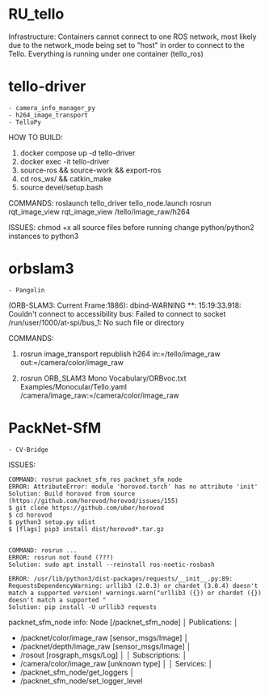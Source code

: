 # RU_tello

Infrastructure:
Containers cannot connect to one ROS network, most likely due to the network_mode being set to "host" in order to connect to the Tello. Everything is running under one container (tello_ros)

# tello-driver
    - camera_info_manager_py
    - h264_image_transport
    - TelloPy

HOW TO BUILD:
1. docker compose up -d tello-driver
2. docker exec -it tello-driver
3. source-ros && source-work && export-ros
4. cd ros_ws/ && catkin_make
5. source devel/setup.bash

COMMANDS:
roslaunch tello_driver tello_node.launch
rosrun rqt_image_view rqt_image_view /tello/image_raw/h264

ISSUES:
chmod +x all source files before running
change python/python2 instances to python3

# orbslam3
    - Pangolin
    
(ORB-SLAM3: Current Frame:1886): dbind-WARNING **: 15:19:33.918: Couldn't connect to accessibility bus: Failed to connect to socket /run/user/1000/at-spi/bus_1: No such file or directory

COMMANDS:

1. rosrun image_transport republish h264 in:=/tello/image_raw out:=/camera/color/image_raw 

2. rosrun ORB_SLAM3 Mono Vocabulary/ORBvoc.txt Examples/Monocular/Tello.yaml /camera/image_raw:=/camera/color/image_raw 

# PackNet-SfM
    - CV-Bridge

ISSUES:
```
COMMAND: rosrun packnet_sfm_ros packnet_sfm_node
ERROR: AttributeError: module 'horovod.torch' has no attribute 'init'
Solution: Build horovod from source (https://github.com/horovod/horovod/issues/155)
$ git clone https://github.com/uber/horovod
$ cd horovod
$ python3 setup.py sdist
$ [flags] pip3 install dist/horovod*.tar.gz


COMMAND: rosrun ...
ERROR: rosrun not found (???)
Solution: sudo apt install --reinstall ros-noetic-rosbash

ERROR: /usr/lib/python3/dist-packages/requests/__init__.py:89: RequestsDependencyWarning: urllib3 (2.0.3) or chardet (3.0.4) doesn't match a supported version! warnings.warn("urllib3 ({}) or chardet ({}) doesn't match a supported "
Solution: pip install -U urllib3 requests

```

packnet_sfm_node info:
Node [/packnet_sfm_node]                                          │
Publications:                                                     │
 * /packnet/color/image_raw [sensor_msgs/Image]                   │
 * /packnet/depth/image_raw [sensor_msgs/Image]                   │
 * /rosout [rosgraph_msgs/Log]                                    │
                                                                  │
Subscriptions:                                                    │
 * /camera/color/image_raw [unknown type]                         │
                                                                  │
Services:                                                         │
 * /packnet_sfm_node/get_loggers                                  │
 * /packnet_sfm_node/set_logger_level   